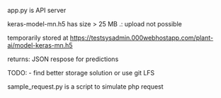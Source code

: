 app.py is API server

keras-model-mn.h5 has size > 25 MB .: upload not possible

temporarily stored at https://testsysadmin.000webhostapp.com/plant-ai/model-keras-mn.h5

returns: JSON respose for predictions


TODO: - find better storage solution or use git LFS


sample_request.py is a script to simulate php request
